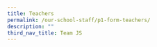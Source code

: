 ```yaml
---
title: Teachers
permalink: /our-school-staff/p1-form-teachers/
description: ""
third_nav_title: Team JS
---
```


